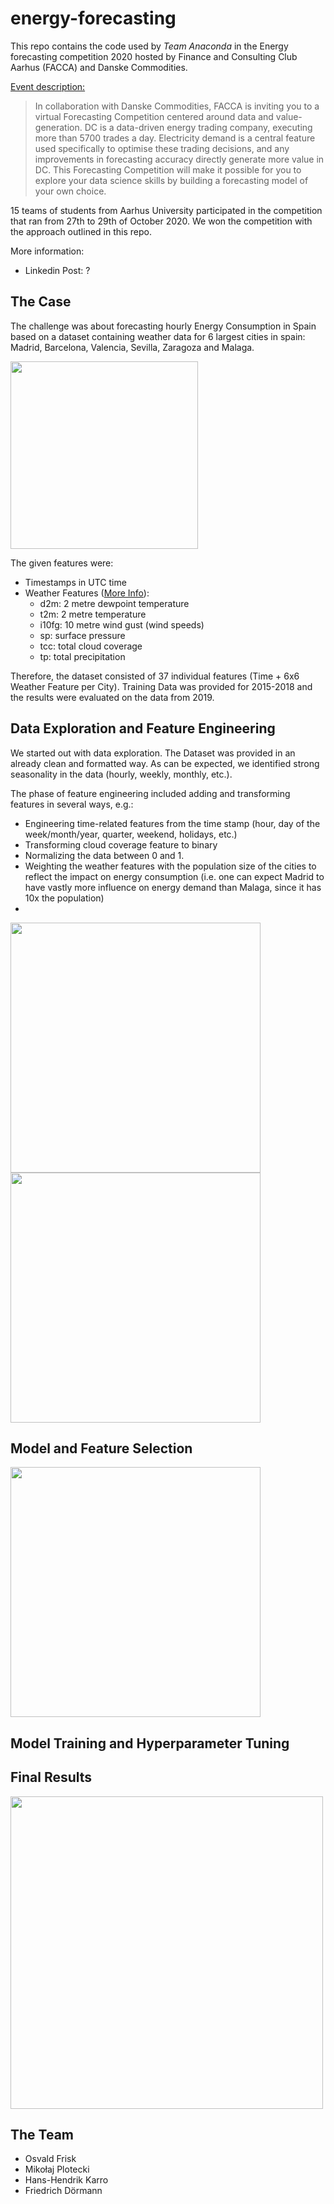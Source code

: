 # energy-forecasting
This repo contains the code used by *Team Anaconda* in the Energy forecasting competition 2020 hosted by Finance and Consulting Club Aarhus (FACCA) and Danske Commodities. 

[Event description:](https://facca.dk/events/facca-x-dc-forecasting-competition?fbclid=IwAR1egmMOBNAQKFcqitFw4oWuQKZ58bZE7b6Z2Vwenzez_lLgMJgGhmIn4Gc)
> In collaboration with Danske Commodities, FACCA is inviting you to a virtual Forecasting Competition centered around data and value-generation. DC is a data-driven energy trading company, executing more than 5700 trades a day. Electricity demand is a central feature used specifically to optimise these trading decisions, and any improvements in forecasting accuracy directly generate more value in DC. This Forecasting Competition will make it possible for you to explore your data science skills by building a forecasting model of your own choice.

15 teams of students from Aarhus University participated in the competition that ran from 27th to 29th of October 2020. 
We won the competition with the approach outlined in this repo.

More information: 
- Linkedin Post: ?

## The Case
The challenge was about forecasting hourly Energy Consumption in Spain based on a dataset containing weather data for 6 largest cities in spain: Madrid, Barcelona, Valencia, Sevilla, Zaragoza and Malaga.

<img src="https://github.com/fritz-max/energy-forecasting/blob/master/images/spain.png" width="300">

The given features were:
- Timestamps in UTC time
- Weather Features ([More Info](https://apps.ecmwf.int/codes/grib/param-db)):
  - d2m: 2 metre dewpoint temperature
  - t2m: 2 metre temperature
  - i10fg: 10 metre wind gust (wind speeds) 
  - sp: surface pressure 
  - tcc: total cloud coverage 
  - tp: total precipitation
  
Therefore, the dataset consisted of 37 individual features (Time + 6x6 Weather Feature per City).
Training Data was provided for 2015-2018 and the results were evaluated on the data from 2019.

## Data Exploration and Feature Engineering
We started out with data exploration. The Dataset was provided in an already clean and formatted way. As can be expected, we identified strong seasonality in the data (hourly, weekly, monthly, etc.). 

The phase of feature engineering included adding and transforming features in several ways, e.g.:
- Engineering time-related features from the time stamp (hour, day of the week/month/year, quarter, weekend, holidays, etc.)
- Transforming cloud coverage feature to binary
- Normalizing the data between 0 and 1.
- Weighting the weather features with the population size of the cities to reflect the impact on energy consumption (i.e. one can expect Madrid to have vastly more influence on energy demand than Malaga, since it has 10x the population)
- 



<img src="https://github.com/fritz-max/energy-forecasting/blob/master/images/binary-cloud-coverage.png" width="400">

<img src="https://github.com/fritz-max/energy-forecasting/blob/master/images/feature-importance.png" width="400">

## Model and Feature Selection



<img src="https://github.com/fritz-max/energy-forecasting/blob/master/images/feature-selection.png" width="400">


## Model Training and Hyperparameter Tuning

## Final Results
<img src="https://github.com/fritz-max/energy-forecasting/blob/master/images/prediction.png" width="500">



## The Team
- Osvald Frisk
- Mikołaj Plotecki
- Hans-Hendrik Karro
- Friedrich Dörmann

